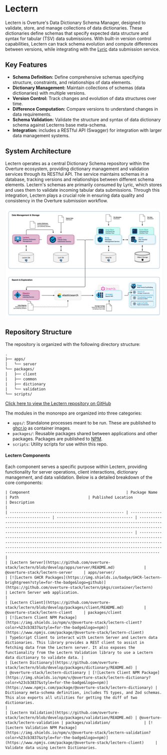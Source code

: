# Lectern

Lectern is Overture's Data Dictionary Schema Manager, designed to validate, store, and manage collections of data dictionaries. These dictionaries define schemas that specify expected data structure and syntax for tabular (TSV) data submissions. With built-in version control capabilities, Lectern can track schema evolution and compute differences between versions, while integrating with the [Lyric](https://docs.overture.bio/docs/under-development/lyric/) data submission service.


## Key Features

- **Schema Definition:** Define comprehensive schemas specifying structure, constraints, and relationships of data elements.
- **Dictionary Management:** Maintain collections of schemas (data dictionaries) with multiple versions.
- **Version Control:** Track changes and evolution of data structures over time.
- **Difference Computation:** Compare versions to understand changes in data requirements.
- **Schema Validation:** Validate the structure and syntax of data dictionary schema against Lecterns base meta-schema.
- **Integration:** includes a RESTful API (Swagger) for integration with larger data management systems.

## System Architecture

Lectern operates as a central Dictionary Schema repository within the Overture ecosystem, providing dictionary management and validation services through its RESTful API. The service maintains schemas in a database, tracking versions and relationships between different schema elements. Lectern's schemas are primarily consumed by Lyric, which stores and uses them to validate incoming tabular data submissions. Through this integration, Lectern plays a crucial role in ensuring data quality and consistency in the Overture submission workflow.

![Submission System Architecture](./images/submission-system.svg 'Updated Overture Submission System')

## Repository Structure

The repository is organized with the following directory structure:

```
.
├── apps/
│   └── server 
└── packages/
│   ├── client
|   ├── common
|   ├── dictionary
|   └── validation
└── scripts/
```
[Click here to view the Lectern repository on GitHub](https://github.com/overture-stack/lectern)


The modules in the monorepo are organized into three categories:

   - `apps/`: Standalone processes meant to be run. These are published to [ghcr.io](https://ghcr.io) as container images.
   - `packages/`: Reusable packages shared between applications and other packages. Packages are published to [NPM](https://npmjs.com).
   - `scripts`: Utility scripts for use within this repo.

#### Lectern Components

Each component serves a specific purpose within Lectern, providing functionality for server operations, client interactions, dictionary management, and data validation. Below is a detailed breakdown of the core components:

    | Component                                           | Package Name                       | Path                               | Published Location                                                                                                                                                                                              | Description                                                                                                                                                                                                                                                                                       |
    | --------------------------------------------------- | ---------------------------------- | ---------------------------------- | --------------------------------------------------------------------------------------------------------------------------------------------------------------------------------------------------------------- | ------------------------------------------------------------------------------------------------------------------------------------------------------------------------------------------------------------------------------------------------------------------------------------------------- |
    | [Lectern Server](https://github.com/overture-stack/lectern/blob/develop/apps/server/README.md)             | @overture-stack/lectern-server     | apps/server/                       | [![Lectern GHCR Packages](https://img.shields.io/badge/GHCR-lectern-brightgreen?style=for-the-badge&logo=github)](https://github.com/overture-stack/lectern/pkgs/container/lectern)                             | Lectern Server web application.                                                                                                                                                                                                                                                                   |
    | [Lectern Client](https://github.com/overture-stack/lectern/blob/develop/packages/client/README.md)         | @overture-stack/lectern-client     | packages/client                    | [![Lectern Client NPM Package](https://img.shields.io/npm/v/@overture-stack/lectern-client?color=%23cb3837&style=for-the-badge&logo=npm)](https://www.npmjs.com/package/@overture-stack/lectern-client)         | TypeScript Client to interact with Lectern Server and Lectern data dictionaries. This library provides a REST client to assist in fetching data from the Lectern server. It also exposes the functionality from the Lectern Validation library to use a Lectern data dictionary to validate data. |
    | [Lectern Dictionary](https://github.com/overture-stack/lectern/blob/develop/packages/dictionary/README.md) |                                    | @overture-stack/lectern-dictionary | [![Lectern Client NPM Package](https://img.shields.io/npm/v/@overture-stack/lectern-dictionary?color=%23cb3837&style=for-the-badge&logo=npm)](https://www.npmjs.com/package/@overture-stack/lectern-dictionary) | Dictionary meta-schema definition, includes TS types, and Zod schemas. This also exports all utilities for getting the diff of two dictionaries.                                                                                                                                                  |
    | [Lectern Validation](https://github.com/overture-stack/lectern/blob/develop/packages/validation/README.md) | @overture-stack/lectern-validation | packages/validation/               | [![Lectern Validation NPM Package](https://img.shields.io/npm/v/@overture-stack/lectern-validation?color=%23cb3837&style=for-the-badge&logo=npm)](https://www.npmjs.com/package/@overture-stack/lectern-client)     | Validate data using Lectern Dictionaries.                                                                                                                                                                        
